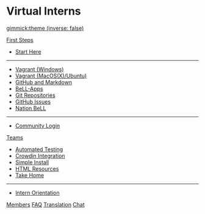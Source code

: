 <!--
  -- Name of your wiki
  -- Do NOT remove the leading `#` character.
  -->

# Virtual Interns


<!--
  -- Default theme
  -- (Read: http://dynalon.github.io/mdwiki/#!customizing.md#Theme_chooser)
  -->

[gimmick:theme (inverse: false)](flatly)


<!--
  -- Navigation
  -- (Read: http://dynalon.github.io/mdwiki/#!quickstart.md#Adding_a_navigation)
  -->

<!-- A more complex navigation example: ----------------------------------------

[Menu Item 1]()

  * # SubMenu Heading 1
  * [SubMenu Item 1](pages/subitem1.md)
  * [SubMenu Item 2](pages/subitem2.md)
  - - - -
  * # SubMenu Heading 2
  * [SubMenu Item 3](pages/subitem3.md)
  - - - -
  * # SubMenu Heading 3
  * [SubMenu Item 3](pages/subitem3.md)

[Menu Item 2](pages/item2.md)

[Menu Item 3](pages/item3.md)

---------------------------------------------------------------------------- -->

[First Steps]()

  * [Start Here](pages/firststeps.md)
  - - - -
  * [Vagrant (Windows)](pages/vagrantwin.md)
  * [Vagrant (MacOS(X)/Ubuntu)](pages/vagrant.md)
  * [GitHub and Markdown](pages/githubandmarkdown.md)
  * [BeLL-Apps](pages/bellapps.md)
  * [Git Repositories](pages/gitandrepositories.md)
  * [GitHub Issues](pages/githubissues.md)
  * [Nation BeLL](pages/nation.md)
  - - - -
  * [Community Login](http://127.0.0.1:5985/apps/_design/bell/MyApp/index.html)

[Teams]()

  * [Automated Testing](pages/automatedtesting.md)
  * [Crowdin Integration](pages/crowdinintegration.md)
  * [Simple Install](pages/simpleinstall.md)
  * [HTML Resources](pages/htmlresources.md)
  * [Take Home](pages/takehome.md)
  - - - -
  * [Intern Orientation](pages/InternOrientation.md)

[Members](pages/team.md)
[FAQ](pages/faq.md)
[Translation](https://crowdin.com/project/open-learning-exchange/invite)
[Chat](pages/chat.md)

<!--
  -- Change the Language
  -- Could be useful when there's more than one language wiki.
  -->

<!--
[Change the Language]()

  * [English (United States)](/en_US/)
  * [English (United Kingdom)](/en_GB/)
  * [Italian](/it/)
-->

<!--
  -- Let the user choose a theme
  -- (Read: http://dynalon.github.io/mdwiki/#!quickstart.md#Adding_a_navigation)
  -->

<!--
[gimmick:themechooser](Choose theme)
-->
